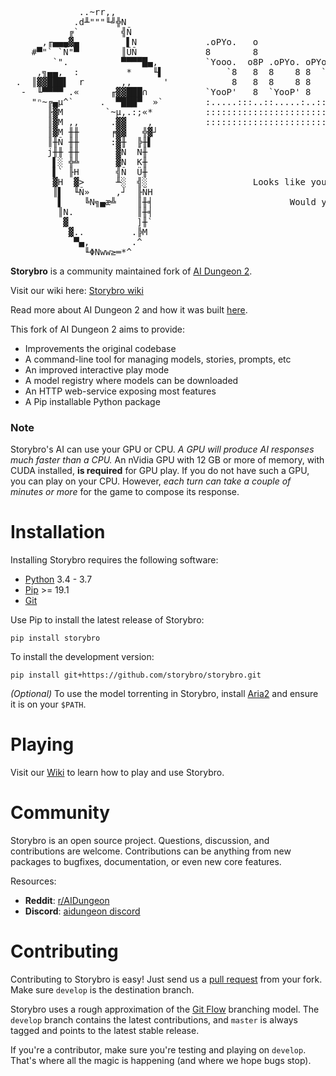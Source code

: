 <pre>
             ..~rr,,                                                                     
            .d╨"""╙╝╬N                                                                   
           ╔`        ╣Ñ                                                                  
      ,╓▄▄▄▓▄         ▌N             .oPYo.   o                      8                   
    #▀"` `Ñ"▀        ║ÜÑ             8        8                      8                   
        `".          ▀▀▀▀█▄,         `Yooo.  o8P .oPYo. oPYo. o    o 8oPYo. oPYo. .oPYo. 
     ,╗▄▄,  :         *    ╙▌            `8   8  8    8 8  `' 8    8 8    8 8  `' 8    8 
 .  ║▓▓███▌  r       ,,      '            8   8  8    8 8     8    8 8    8 8     8    8 
  -  ╙▀▀▀▀ .«      ╓▓▓███∩           `YooP'   8  `YooP' 8     `YooP8 `YooP' 8     `YooP' 
    "ⁿ~╔▄µ^`     .  ▀███▀  »`        :.....:::..::.....:..:::::....8 :.....:..:::::.....:
       ╟▓M        `~µ,.:;«*          :::::::::::::::::::::::::::ooP'.::::::::::::::::::::
       ║▓M ,,      .▓▓    ,          :::::::::::::::::::::::::::...::::::::::::::::::::::
       ║▓M ╫╫      ╒▓▓   ╬▓┘                                                             
       ║╫Ñ ╫╫      :▓╫  ╠╫▌                                                              
       j╫╫ ╫╫       ▓Ñ  Ñ╫                                                               
        ▌░ ╬╩       ▓N  K╫                                                               
        ▌` ╟H       ╣Ñ  Ü╫                                                               
        ▓H  ▓>      ╨░  ╣░                    Looks like you're writing a story.         
        ║▌  ╙Ñ»     ,┘  ╟ÑH                                                              
         ▌    ╚N╗▄æ╩    ║╫╡                          Would you like help?                
         ║N.            ║╫╡                                                              
          ▓             ]╫`                                                              
           ▓..         .╠M                                                               
            ▀▄,        .^                                                                
              ╙ΦNww≥═*^                                                                  
</pre>

**Storybro** is a community maintained fork of [AI Dungeon 2](https://github.com/AIDungeon/AIDungeon).

Visit our wiki here: [Storybro wiki](https://github.com/storybro/storybro/wiki)

Read more about AI Dungeon 2 and how it was built [here](https://pcc.cs.byu.edu/2019/11/21/ai-dungeon-2-creating-infinitely-generated-text-adventures-with-deep-learning-language-models/).

This fork of AI Dungeon 2 aims to provide:
- Improvements the original codebase
- A command-line tool for managing models, stories, prompts, etc
- An improved interactive play mode
- A model registry where models can be downloaded
- An HTTP web-service exposing most features
- A Pip installable Python package

### Note

Storybro's AI can use your GPU or CPU. *A GPU will produce AI responses much faster than a CPU.* An nVidia GPU with 12 GB or more of memory, with CUDA installed, **is required** for GPU play. If you do not have such a GPU, you can play on your CPU. However, *each turn can take a couple of minutes or more* for the game to compose its response.

# Installation

Installing Storybro requires the following software:

- [Python](https://www.python.org/downloads/) 3.4 - 3.7
- [Pip](https://pip.pypa.io/en/stable/installing/) >= 19.1
- [Git](https://git-scm.com/downloads)

Use Pip to install the latest release of Storybro:

    pip install storybro
    
To install the development version:

    pip install git+https://github.com/storybro/storybro.git
    
*(Optional)* To use the model torrenting in Storybro, install [Aria2](https://aria2.github.io/) and ensure it is on your `$PATH`.

# Playing

Visit our [Wiki](http://github.com/storybro/storybro/wiki) to learn how to play and use Storybro.

# Community

Storybro is an open source project. Questions, discussion, and contributions are welcome. Contributions can be anything from new packages to bugfixes, documentation, or even new core features.

Resources:

* **Reddit**: [r/AIDungeon](https://www.reddit.com/r/AIDungeon/)
* **Discord**: [aidungeon discord](https://discord.gg/Dg8Vcz6)


# Contributing

Contributing to Storybro is easy! Just send us a [pull request](https://help.github.com/articles/using-pull-requests/) from your fork. Make sure ``develop`` is the destination branch. 

Storybro uses a rough approximation of the [Git Flow](http://nvie.com/posts/a-successful-git-branching-model/) branching model.  The ``develop`` branch contains the latest contributions, and ``master`` is always tagged and points to the latest stable release.

If you're a contributor, make sure you're testing and playing on `develop`. That's where all the magic is happening (and where we hope bugs stop).
